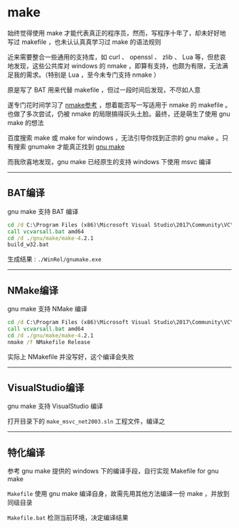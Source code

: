 ﻿# make

始终觉得使用 make 才能代表真正的程序员，然而，写程序十年了，却未好好地写过 makefile ，也未认认真真学习过 make 的语法规则

近来需要整合一些通用的支持库，如 curl 、 openssl 、 zlib 、 Lua 等，但悲哀地发现，这些公共库对 windows 的 nmake ，即算有支持，也颇为有限，无法满足我的需求。（特别是 Lua ，至今未专门支持 nmake ）

原是写了 BAT 用来代替 makefile ，但过一段时间后发现，不尽如人意

遂专门花时间学习了 [nmake参考](https://docs.microsoft.com/zh-cn/cpp/build/nmake-reference) ，想着能否写一写适用于 nmake 的 makefile 。也做了多次尝试，仍被 nmake 的局限搞得灰头土脸。最终，还是萌生了使用 gnu make 的想法

百度搜索 make 或 make for windows ，无法引导你找到正宗的 gnu make 。只有搜索 gnumake 才能真正找到 [gnu make](http://www.gnu.org/software/make/)

而我欣喜地发现，gnu make 已经原生的支持 windows 下使用 msvc 编译

---- ---- ---- ----

## BAT编译

gnu make 支持 BAT 编译

```cmd
cd /d C:\Program Files (x86)\Microsoft Visual Studio\2017\Community\VC\Auxiliary\Build
call vcvarsall.bat amd64
cd /d ./gnu/make/make-4.2.1
build_w32.bat
```

生成结果 : `./WinRel/gnumake.exe`

---- ---- ---- ----

## NMake编译

gnu make 支持 NMake 编译

```cmd
cd /d C:\Program Files (x86)\Microsoft Visual Studio\2017\Community\VC\Auxiliary\Build
call vcvarsall.bat amd64
cd /d ./gnu/make/make-4.2.1
nmake /f NMakefile Release
```

实际上 NMakefile 并没写好，这个编译会失败

---- ---- ---- ----

## VisualStudio编译

gnu make 支持 VisualStudio 编译

打开目录下的 `make_msvc_net2003.sln` 工程文件，编译之

---- ---- ---- ----

## 特化编译

参考 gnu make 提供的 windows 下的编译手段，自行实现 Makefile for gnu make

`Makefile` 使用 gnu make 编译自身，故需先用其他方法编译一份 make ，并放到同级目录

`Makefile.bat` 检测当前环境，决定编译结果

